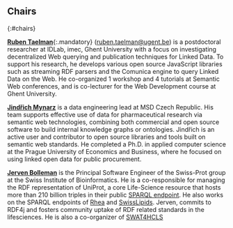 ## Chairs
{:#chairs}

<!-- Name, affiliation, email address, homepage, and short (one paragraph) biography of each chair, explaining the chair’s expertise in the workshop topic and experience in organising relevant events.
We strongly advise having more than one chair, preferably from different institutions, bringing different perspectives to the workshop topic, ideally with a mix of both junior and senior researchers. We also strongly advise having a maximum of five workshop organisers. -->

[**Ruben Taelman**](https://www.rubensworks.net/){:.mandatory} (ruben.taelman@ugent.be) is a postdoctoral researcher at IDLab, imec, Ghent University with a focus on investigating decentralized Web querying and publication techniques for Linked Data.
To support his research, he develops various open source JavaScript libraries such as streaming RDF parsers and the Comunica engine to query Linked Data on the Web.
He co-organized 1 workshop and 4 tutorials at Semantic Web conferences, and is co-lecturer for the Web Development course at Ghent University.

[**Jindřich Mynarz**](https://mynarz.net/#jindrich) is a data engineering lead at MSD Czech Republic.
His team supports effective use of data for pharmaceutical research via semantic web technologies, combining both commercial and open source software to build internal knowledge graphs or ontologies.
Jindřich is an active user and contributor to open source libraries and tools built on semantic web standards.
He completed a Ph.D. in applied computer science at the Prague University of Economics and Business, where he focused on using linked open data for public procurement.

[**Jerven Bolleman**](https://www.sib.swiss/directory/person/jerven-tjalling-bolleman) is the Principal Software Engineer of the Swiss-Prot group at the Swiss Institute of Bioinformatics. He is a co-responsible for managing the RDF representation of UniProt, a core Life-Science resource that hosts more than 210 billion triples in their public [SPARQL endpoint](https://sparql.uniprot.org/sparql). He also works on the SPARQL endpoints of [Rhea](https://sparql.rhea-db.org) and [SwissLipids](https://sparql.swisslipids.org). Jerven, commits to RDF4j and fosters community uptake of RDF related standards in the lifesciences. He is also a co-organizer of [SWAT4HCLS](https://www.swat4ls.org)
